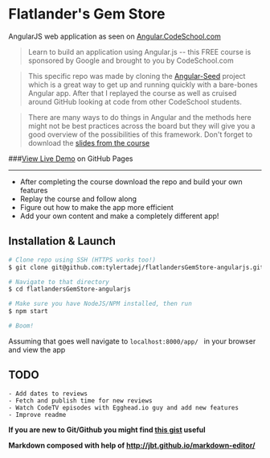 Flatlander's Gem Store
=========

AngularJS web application as seen on [Angular.CodeSchool.com]


> Learn to build an application using Angular.js -- this FREE course is sponsored by Google and brought to you by CodeSchool.com  

> This specific repo was made by cloning the [Angular-Seed] project which is a great way to get up and running quickly with a bare-bones Angular app. After that I replayed the course as well as cruised around GitHub looking at code from other CodeSchool students.

> There are many ways to do things in Angular and the methods here might not be best practices across the board but they will give you a good overview of the possibilities of this framework. Don't forget to download the [slides from the course]

###[View Live Demo]  on GitHub Pages  
  
--------------

  - After completing the course download the repo and build your own features
  - Replay the course and follow along
  - Figure out how to make the app more efficient
  - Add your own content and make a completely different app!


Installation & Launch
--------------
```sh
# Clone repo using SSH (HTTPS works too!)
$ git clone git@github.com:tylertadej/flatlandersGemStore-angularjs.git

# Navigate to that directory
$ cd flatlandersGemStore-angularjs

# Make sure you have NodeJS/NPM installed, then run
$ npm start

# Boom!
```
Assuming that goes well navigate to ```localhost:8000/app/ ``` in your browser and view the app


TODO
----
	- Add dates to reviews
	- Fetch and publish time for new reviews
	- Watch CodeTV episodes with Egghead.io guy and add new features
	- Improve readme



**If you are new to Git/Github you might find [this gist] useful**  

**Markdown composed with help of http://jbt.github.io/markdown-editor/**

[Angular.CodeSchool.com]:http://angular.codeschool.com
[View Live Demo]:http://tylertadej.github.io/flatlandersGemStore-angularjs/
[Angular-Seed]:http://github.com/angular/angular-seed
[this gist]: http://gist.github.com/tylertadej/d3fdc6e8465fb3f9105a
[slides from the course]:http://courseware.codeschool.com/shaping-up-with-angular-js/Slides/level01-05.pdf
